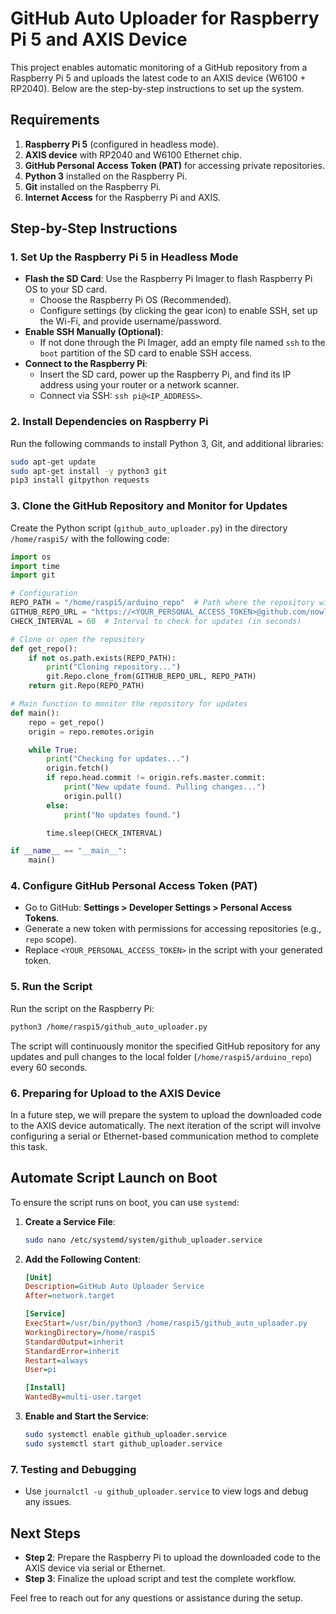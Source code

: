 # GitHub Auto Uploader for Raspberry Pi 5 and AXIS Device

This project enables automatic monitoring of a GitHub repository from a Raspberry Pi 5 and uploads the latest code to an AXIS device (W6100 + RP2040). Below are the step-by-step instructions to set up the system.

## Requirements

1. **Raspberry Pi 5** (configured in headless mode).
2. **AXIS device** with RP2040 and W6100 Ethernet chip.
3. **GitHub Personal Access Token (PAT)** for accessing private repositories.
4. **Python 3** installed on the Raspberry Pi.
5. **Git** installed on the Raspberry Pi.
6. **Internet Access** for the Raspberry Pi and AXIS.

## Step-by-Step Instructions

### 1. Set Up the Raspberry Pi 5 in Headless Mode

- **Flash the SD Card**: Use the Raspberry Pi Imager to flash Raspberry Pi OS to your SD card.
  - Choose the Raspberry Pi OS (Recommended).
  - Configure settings (by clicking the gear icon) to enable SSH, set up the Wi-Fi, and provide username/password.
- **Enable SSH Manually (Optional)**:
  - If not done through the Pi Imager, add an empty file named `ssh` to the `boot` partition of the SD card to enable SSH access.
- **Connect to the Raspberry Pi**:
  - Insert the SD card, power up the Raspberry Pi, and find its IP address using your router or a network scanner.
  - Connect via SSH: `ssh pi@<IP_ADDRESS>`.

### 2. Install Dependencies on Raspberry Pi

Run the following commands to install Python 3, Git, and additional libraries:

```sh
sudo apt-get update
sudo apt-get install -y python3 git
pip3 install gitpython requests
```

### 3. Clone the GitHub Repository and Monitor for Updates

Create the Python script (`github_auto_uploader.py`) in the directory `/home/raspi5/` with the following code:

```python
import os
import time
import git

# Configuration
REPO_PATH = "/home/raspi5/arduino_repo"  # Path where the repository will be cloned
GITHUB_REPO_URL = "https://<YOUR_PERSONAL_ACCESS_TOKEN>@github.com/nowlabstudio/cgpt_update.git"  # GitHub repository URL with Personal Access Token
CHECK_INTERVAL = 60  # Interval to check for updates (in seconds)

# Clone or open the repository
def get_repo():
    if not os.path.exists(REPO_PATH):
        print("Cloning repository...")
        git.Repo.clone_from(GITHUB_REPO_URL, REPO_PATH)
    return git.Repo(REPO_PATH)

# Main function to monitor the repository for updates
def main():
    repo = get_repo()
    origin = repo.remotes.origin

    while True:
        print("Checking for updates...")
        origin.fetch()
        if repo.head.commit != origin.refs.master.commit:
            print("New update found. Pulling changes...")
            origin.pull()
        else:
            print("No updates found.")

        time.sleep(CHECK_INTERVAL)

if __name__ == "__main__":
    main()
```

### 4. Configure GitHub Personal Access Token (PAT)

- Go to GitHub: **Settings > Developer Settings > Personal Access Tokens**.
- Generate a new token with permissions for accessing repositories (e.g., `repo` scope).
- Replace `<YOUR_PERSONAL_ACCESS_TOKEN>` in the script with your generated token.

### 5. Run the Script

Run the script on the Raspberry Pi:

```sh
python3 /home/raspi5/github_auto_uploader.py
```

The script will continuously monitor the specified GitHub repository for any updates and pull changes to the local folder (`/home/raspi5/arduino_repo`) every 60 seconds.

### 6. Preparing for Upload to the AXIS Device

In a future step, we will prepare the system to upload the downloaded code to the AXIS device automatically. The next iteration of the script will involve configuring a serial or Ethernet-based communication method to complete this task.

## Automate Script Launch on Boot

To ensure the script runs on boot, you can use `systemd`:

1. **Create a Service File**:

   ```sh
   sudo nano /etc/systemd/system/github_uploader.service
   ```

2. **Add the Following Content**:

   ```ini
   [Unit]
   Description=GitHub Auto Uploader Service
   After=network.target

   [Service]
   ExecStart=/usr/bin/python3 /home/raspi5/github_auto_uploader.py
   WorkingDirectory=/home/raspi5
   StandardOutput=inherit
   StandardError=inherit
   Restart=always
   User=pi

   [Install]
   WantedBy=multi-user.target
   ```

3. **Enable and Start the Service**:

   ```sh
   sudo systemctl enable github_uploader.service
   sudo systemctl start github_uploader.service
   ```

### 7. Testing and Debugging

- Use `journalctl -u github_uploader.service` to view logs and debug any issues.

## Next Steps

- **Step 2**: Prepare the Raspberry Pi to upload the downloaded code to the AXIS device via serial or Ethernet.
- **Step 3**: Finalize the upload script and test the complete workflow.

Feel free to reach out for any questions or assistance during the setup.

